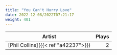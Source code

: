 ```yaml
---
title: "You Can't Hurry Love"
date: 2022-12-08/2022T07:21:17
weight: 401
---
```




 Artist | Plays 
----- | -----:
[Phil Collins]({{< ref "a42237">}}) | 2
